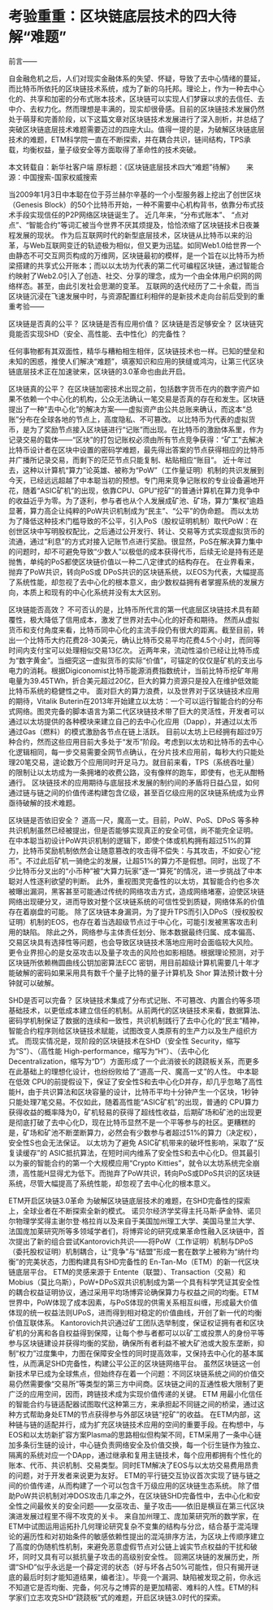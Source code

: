 # 考验重重：区块链底层技术的四大待解“难题”


前言——

自金融危机之后，人们对现实金融体系的失望、怀疑，导致了去中心情绪的蔓延，而比特币所依托的区块链技术系统，成为了新的乌托邦。理论上，作为一种去中心化的、共享和加密的分布式账本技术，区块链可以实现人们梦寐以求的去信任、去中介、去权力化。然而理想是丰满的，现实却很骨感。目前的区块链技术发展仍然处于萌芽和完善阶段，以下这篇文章对区块链技术发展进行了深入剖析，并总结了突破区块链底层技术难题需要迈过的四座大山。值得一提的是，为破解区块链底层技术的难题，ETM科学院一直在不断探索，并在耦合共识，链间结构，TPS承载，均衡权益，量子级安全等方面取得了革命性的技术突破。

本文转载自：新华社客户端
原标题：《区块链底层技术四大“难题”待解》　　
来源：中国搜索-国家权威搜索

当2009年1月3日中本聪在位于芬兰赫尔辛基的一个小型服务器上挖出了创世区块（Genesis Block）的50个比特币开始，一种不需要中心机构背书，依靠分布式技术手段实现信任的P2P网络区块链诞生了。
近几年来，“分布式账本”、 “点对点”、“智能合约”等词汇被当今世界不厌其烦提及，恰恰浓缩了区块链技术日夜兼程发展的现状。
作为后互联网时代的新型底层技术，区块链从比特币以来的沿革，与Web互联网变迁的轨迹极为相似，但又更为迅猛。如同Web1.0给世界一个由静态不可交互网页构成的万维网，区块链最初的模样，是一个旨在以比特币为桥梁搭建的共享式公开账本；而以以太坊为代表的第二代可编程区块链，通过智能合约映射了Web2.0引入了创造、社交、分享的理念，成为一个由全体用户织网的网络样态。甚至，由此引发社会思潮的变革。
互联网的迭代经历了二十余载，而当区块链沉浸在飞速发展中时，与资源配置红利相伴的是新技术走向台前后受到的重重考验——

区块链是否真的公平？
区块链是否有应用价值？
区块链是否足够安全？
区块链究竟能否实现SHD（安全、高性能、去中性化）的完备性？

任何事物都有其双面性，精华与糟粕相生相伴，区块链技术也一样。已知的壁垒和未知的困惑，推使人们解决“难题”，填塞知识和应用的狭缝或鸿沟，让第三代区块链底层技术正在加速驶来，区块链的3.0革命也由此开启。

区块链真的公平？
在区块链加密技术出现之前，包括数字货币在内的数字资产如果不依赖一个中心化的机构，公众无法确认一笔交易是否真的存在和发生。区块链提出了一种“去中心化”的解决方案——虚拟资产由公共总账来确认，而这本“总账”分布在全球各地的节点上，高度隐私、不可篡改。
以比特币为代表的虚拟货币，是为了奖励节点接入区块链进行“记账”而出现。在比特币的激励体系里，作为记录交易的载体——“区块”的打包记账权必须由所有节点竞争获得：“矿工”去解决比特币设计者在区块中设置的密码学难题，最先得出答案的节点获得相应的比特币并广播所记录交易，而剩下的茫茫节点只能复制、粘贴相应“账目”。
近十年过去，这种以计算机“算力”论英雄、被称为“PoW”（工作量证明）机制的共识发展到今天，已经远远超越了中本聪当初的预想。专门用来竞争记账权的专业设备遍地开花，随着“ASIC矿机”的出现，依靠CPU、GPU“挖矿”的普通计算机在算力竞争中的收益近乎为零。为了逐利，参与者也从个人发展成矿池、矿场，算力“集权”逾趋显著，算力高企让纯粹的PoW共识机制成为“民主”、“公平”的伪命题。
而以太坊为了降低这种技术门槛导致的不公平，引入PoS（股权证明机制）取代PoW：在创世区块中写明股权配比，之后通过公开发行、转让、交易等方式实现虚拟货币的流通，通过“利息”的方式对接入记账节点进行奖励。很显然，PoS在解决算力集中的问题时，却不可避免导致“少数人”以极低的成本获得代币，后续无论是持有还是抛售，单纯的PoS都使区块链价值以一种二八定律式的结构存在。
在业界看来，抛弃了PoW共识，转向PoS或 DPoS共识的区块链系统，以EOS为代表，大幅提高了系统性能，却忽视了去中心化的根本意义，由少数权益拥有者掌握系统的发展方向，本质上和现有的中心化系统并没有太大区别。

区块链能否高效？
不可否认的是，比特币所代言的第一代底层区块链技术具有颠覆性，极大降低了信用成本，激发了世界对去中心化的好奇和期待。
然而从虚拟货币和支付角度来看，比特币同中心化的主流手段仍有很大的距离。截至目前，转出一个比特币大约花费28-30美元，确认比特币交易平均花费4.5个小时，而同等时间内支付宝可以处理相似交易13亿次。
近两年来，流动性溢价已经让比特币成为“数字黄金”。当细究这一虚拟货币的实际“价值”，可锚定的仅仅是矿机的支出与电力的消耗。根据Digiconomist比特币能源消费指数统计，当前比特币挖矿年用电量为39.45TWh，折合美元超过20亿，巨大的算力资源只是投入在维护低效能比特币系统的稳健性之中。
面对巨大的算力浪费，以及世界对于区块链技术应用的期待，Vitalik Buterin在2013年开始建立以太坊：一个可以运行智能合约的分布式网络。图灵完备的脚本语言为第二代区块链技术带了巨大的灵活性，开发者可以通过以太坊提供的各种模块来建立自己的去中心化应用（Dapp），并通过以太币通过Gas（燃料）的模式激励各节点在链上活跃。
目前以太坊上已经拥有超过9万种合约，然而这些应用目前大多处于“发币”阶段。考虑到以太坊和比特币的去中心化逻辑相同，每一步交易需要全网节点确认，在分片技术应用前，每秒大约只能处理20笔交易，遑论数万个应用同时开足马力。就目前来看，TPS（系统吞吐量）的限制让以太坊成为一条拥堵的收费公路，没有像样的跑车，即使有，也无从酣畅通行。
区块链技术的应用期待与底层技术发展的制约间的矛盾将日益凸显，如何通过链与链之间的价值传递构建包含亿级，甚至百亿级应用的区块链系统成为业界亟待破解的技术难题。

区块链是否依旧安全？
道高一尺，魔高一丈。目前，PoW、PoS、DPoS 等多种共识机制虽然已经被提出，但是否能够实现真正的安全可信，尚不能完全证明。
在中本聪当初设计PoW共识机制的逻辑下，即使个体或机构拥有超过51%的算力，比特币奖励机制依然会让随意篡改的攻击得不偿失：与其攻击，不如安心“挖币”。不过此后矿机一骑绝尘的发展，让超51%的算力不是假想。同时，出现了不少比特币分叉出的“小币种”被“大算力玩家”逐一“算死”的情况，进一步挑战了中本聪对人性逐利欲望的判断。
此外，重视图灵完备性的以太坊，其智能合约也多次被曝出漏洞，黑客甚至可能通过传统的网络攻击方式，造成网络堵塞，迫使区块链网络出现硬分叉，进而导致对整个区块链系统的可信性受到质疑，网络体系的价值存在着崩盘的可能。
除了区块链本身漏洞，为了提升TPS而引入DPoS（授权股权证明）机制的EOS，也存在着当选超级节点过于中心化，可能引发被黑客攻击利用的缺陷。
除此之外，网络参与主体责任划分、账本数据最终归属、成本偏高、交易区块具有选择性等问题，也会导致区块链技术落地应用时会面临较大风险。
更令业界担心的是女巫攻击以及量子攻击的风险也如影相随。根据理论预测，对于区块链所依赖椭圆曲线公钥加密算法ECC 密钥，用目前超级计算机需要几十年才能破解的密码如果采用具有数千个量子比特的量子计算机及 Shor 算法预计数十分钟就可以破解。

SHD是否可以完备？
区块链技术集成了分布式记账、不可篡改、内置合约等多项基础技术，以更低成本建立信任的机制。从前两代的区块链技术来看，数据算法、密码学机制保证了数据的连续和一致性，共识机制践行了去中心化的“民主”精神，智能合约程序则给区块链技术赋能，试图改变人类原有的生产力以及生产组织方式。
而现实情况是，现阶段的区块链技术在SHD（安全性 Security，缩写为“S”）、（高性能 High-performance，缩写为“H”）、（去中心化 Decentralization，缩写为“D”）方面形成了一个此消彼长的跷跷板关系，而更多在此基础上的理想化设计，也纷纷败给了“道高一尺、魔高一丈”的人性。
中本聪在低效 CPU的前提假设下，保证了安全性S和去中心化D并存，却几乎忽略了高性能H，由于共识算法和区块容量的设计，比特币平均十分钟产生一个区块，1秒钟只能处理7笔交易。不仅如此，随着高性能“ASIC矿机”的出现，普通的 CPU算力获得收益的概率降为0，矿机轻易的获得了超线性收益，后期矿场和矿池的出现更是彻底打破了去中心化D，现在比特币显然不是一个平等参与的社区。更糟糕的是，矿场和矿池不断垄断算力，必然会有少数参与者超过51%的算力（决定权），安全性S也会无法保证。
以太坊为了避免 ASIC矿机带来的破坏性影响，采取了“反复读缓存”的 ASIC抵抗算法，在短时间内维系了安全性S和去中心化D。但其最引以为豪的智能合约的第一个大规模应用“Crypto Kitties”，就令以太坊系统完全崩溃，高性能H显得尤为低下。而抛弃了PoW共识，转向PoS或DPoS共识的区块链系统，尽管大幅提高了系统性能，却忽视了去中心化的根本意义。

ETM开启区块链3.0革命
为破解区块链底层技术的难题，在SHD完备性的探索上，全球业者在不断探索全新的模式。
诺贝尔经济学奖得主托马斯·萨金特、诺贝尔物理学奖得主谢尔登·格拉肖以及来自于美国加州理工大学、美国马里兰大学、法国庞加莱研究所等多领域学者们，将博弈论的研究成果革命性融入区块链中，首次提出了新的组合尝试Kantorovich共识——将PoW（工作证明）机制与DPoS（委托股权证明）机制耦合，让“竞争”与“结盟”形成一套在数学上被称为“纳什均衡”的完美状态，力图构建具有SHD完备性的 En-Tan-Mo（ETM）的新一代区块链底层平台。
ETM的灵感来源于 Entente（联盟）、Transaction（交易）和 Mobius（莫比乌斯），PoW+DPoS双共识机制成为第一个具有科学凭证其安全性的耦合权益证明协议，通过采用平均场博弈论确保算力与权益之间的均衡。ETM世界中，PoW体现了成本因素，与PoS体现的供需关系相互纠缠，形成最大价值体现的统一权益法则UPoS，进而得到相对稳定的价值曲线，开创了新一代的均衡价值互联体系。
Kantorovich共识通过矿工团队选举制度，保证权证拥有者和区块矿机的分离和各自权益得到保障，让每个参与者都可以以矿工或投票人的身份平等参与区块链建设并获得均衡的奖励，确保所有者利益不被大矿池或大股东垄断，抑制“权力”过度集中，力图在保障安全性的同时提高效率，又保持去中心化的基本属性，从而满足SHD完备性，构建公平公正的区块链网络平台。
虽然区块链这一创新技术早已成为全球焦点，但始终存在着一个问题：不同区块链系统之间的价值交易仍然需要像“交易所”等类型的第三方中间商。区块链之间的互通性极大限制了更广泛的应用空间，因而，跨链技术成为实现价值传递的关键。
ETM 用最小化信任的智能合约与链适配器试图取代这种第三方，来承担起不同链之间的桥梁，通过这种方式帮助身处ETM的节点获得参与外部区块链“挖矿”的收益。
在ETM内部，这种链与链的适配并行，成为扩充区块链技术应用的空间的重要手段。在构想中，与EOS和以太坊新扩容方案Plasma的思路相似但构架不同，ETM采用了一条中心链加多条衍生链的设计，中心链负责网络安全及价值交换，每一个衍生链作为独立、隔离的系统对应一个DApp，通过继承和复用主链技术，每个应用都拥有个性化的账本、代币、共识机制、交易类型。同时ETM解决了EOS与以太坊交易费用昂贵的问题，对于开发者来说更为友好。
ETM的平行链交互协议首次实现了链与链之间的价值传递，从而构建了一个可以包含千万级应用的区块链生态系统。
除了借助PoW共识机制对冲DOS攻击几率之外，在区块链SHD完备性中，去中心化和安全性之间最攸关的安全问题——女巫攻击、量子攻击——依旧是横亘在第三代区块演进发展过程里不得不攻克的关卡。
来自加州理工、庞加莱研究所的数学家，在ETM中试图运用运拓扑几何理论研究复杂不变集的结构与分岔，结合基于混沌理论的遍历性和对初始条件的敏感依赖性提出的混沌排序方法，为区块上传顺序建立了高度的伪随机性机制，来避免恶意虚假节点对公链上诚实节点权益的干扰和破坏，同时又具有可以抵抗量子攻击的高级别安全性。
回溯区块链的发展历史，所谓“SHD”似乎永远是一个薛定谔的状态（好与坏各占50%可能性，但只有揭开谜底的最后时刻才能知道结果，编者注）。毕竟一个漏洞、缺陷被发现之前，你永远不知道它是否均衡、完备，何况与之博弈的是更加精密、难料的人性。ETM的科学家们立志攻克SHD“跷跷板”式的难题，开启区块链3.0时代的探索。
